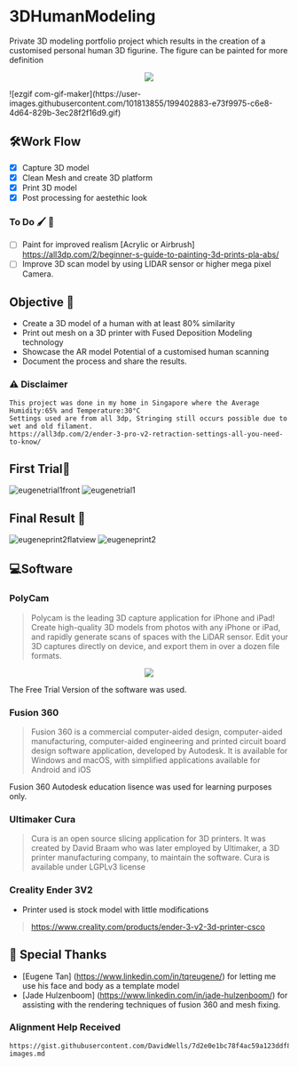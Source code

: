 # 3DHumanModeling
Private 3D modeling portfolio project which results in the creation of a customised personal human 3D figurine. The figure can be painted for more definition

<p align="center">
  <img src="https://user-images.githubusercontent.com/101813855/197229731-27608e89-d322-4502-9f38-7303b406dc42.png">
</p>
![ezgif com-gif-maker](https://user-images.githubusercontent.com/101813855/199402883-e73f9975-c6e8-4d64-829b-3ec28f2f16d9.gif)


## 🛠️Work Flow
- [x] Capture 3D model 
- [x] Clean Mesh and create 3D platform
- [x] Print 3D model
- [x] Post processing for aestethic look
### To Do 🖌️ 🎥
- [ ] Paint for improved realism [Acrylic or Airbrush]
https://all3dp.com/2/beginner-s-guide-to-painting-3d-prints-pla-abs/
- [ ] Improve 3D scan model by using LIDAR sensor or higher mega pixel Camera.

## Objective 📝
- Create a 3D model of a human with at least 80% similarity
- Print out mesh on a 3D printer with Fused Deposition Modeling technology
- Showcase the AR model Potential of a customised human scanning
- Document the process and share the results.

### ⚠️ Disclaimer
```
This project was done in my home in Singapore where the Average Humidity:65% and Temperature:30°C
Settings used are from all 3dp, Stringing still occurs possible due to wet and old filament.
https://all3dp.com/2/ender-3-pro-v2-retraction-settings-all-you-need-to-know/
```
## First Trial🧐

  ![eugenetrial1front](https://user-images.githubusercontent.com/101813855/197229414-e37875c3-1780-4196-a81c-2197f70232f0.jpg)
  ![eugenetrial1](https://user-images.githubusercontent.com/101813855/197229425-526149bf-539f-421c-9262-0447e343c072.jpg)

## Final Result 🚀

  ![eugeneprint2flatview](https://user-images.githubusercontent.com/101813855/197229797-88cb4db4-668a-4fd4-bac8-3830b32d0c26.jpg)
  ![eugeneprint2](https://user-images.githubusercontent.com/101813855/197227789-add82166-a242-4893-b900-237b42b1e613.jpg)
  
## 💻Software

### PolyCam
> Polycam is the leading 3D capture application for iPhone and iPad! Create high-quality 3D models from photos with any iPhone or iPad, and rapidly generate scans of spaces with the LiDAR sensor. Edit your 3D captures directly on device, and export them in over a dozen file formats.

<p align="center">
  <img src="https://user-images.githubusercontent.com/101813855/197234333-9ba56f4c-5334-481f-9f68-c7fc76295581.jpg">
</p>

The Free Trial Version of the software was used.

### Fusion 360
> Fusion 360 is a commercial computer-aided design, computer-aided manufacturing, computer-aided engineering and printed circuit board design software application, developed by Autodesk. It is available for Windows and macOS, with simplified applications available for Android and iOS

Fusion 360 Autodesk education lisence was used for learning purposes only.

### Ultimaker Cura
> Cura is an open source slicing application for 3D printers. It was created by David Braam who was later employed by Ultimaker, a 3D printer manufacturing company, to maintain the software. Cura is available under LGPLv3 license

### Creality Ender 3V2
- Printer used is stock model with little modifications
> https://www.creality.com/products/ender-3-v2-3d-printer-csco

## 🙇 Special Thanks
- [Eugene Tan] (https://www.linkedin.com/in/tqreugene/) for letting me use his face and body as a template model
- [Jade Hulzenboom] (https://www.linkedin.com/in/jade-hulzenboom/) for assisting with the rendering techniques of fusion 360 and mesh fixing.

### Alignment Help Received
```
https://gist.githubusercontent.com/DavidWells/7d2e0e1bc78f4ac59a123ddf8b74932d/raw/0482e76b591829e5d43a8a4f91df843c9c8e0d56/aligning-images.md
```
